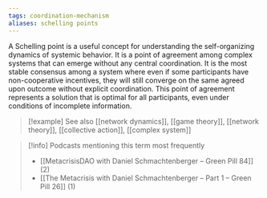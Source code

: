 ```yaml
---
tags: coordination-mechanism
aliases: schelling points
---
```


A Schelling point is a useful concept for understanding the self-organizing dynamics of systemic behavior. It is a point of agreement among complex systems that can emerge without any central coordination. It is the most stable consensus among a system where even if some participants have non-cooperative incentives, they will still converge on the same agreed upon outcome without explicit coordination. This point of agreement represents a solution that is optimal for all participants, even under conditions of incomplete information.

> [!example] See also
> [[network dynamics]], [[game theory]], [[network theory]], [[collective action]], [[complex system]]

> [!info] Podcasts mentioning this term most frequently
> * [[MetacrisisDAO with Daniel Schmachtenberger – Green Pill 84]] (2)
> * [[The Metacrisis with Daniel Schmachtenberger – Part 1 – Green Pill 26]] (1)